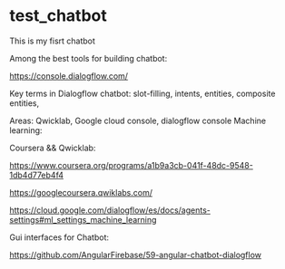 # test_chatbot
This is my fisrt chatbot

Among the best tools for building chatbot:

https://console.dialogflow.com/

Key terms in Dialogflow chatbot:
slot-filling, intents, entities, composite entities,

Areas:
Qwicklab, Google cloud console, dialogflow console
Machine learning:


Coursera && Qwicklab:

https://www.coursera.org/programs/a1b9a3cb-041f-48dc-9548-1db4d77eb4f4

https://googlecoursera.qwiklabs.com/

https://cloud.google.com/dialogflow/es/docs/agents-settings#ml_settings_machine_learning

Gui interfaces for Chatbot:

https://github.com/AngularFirebase/59-angular-chatbot-dialogflow
